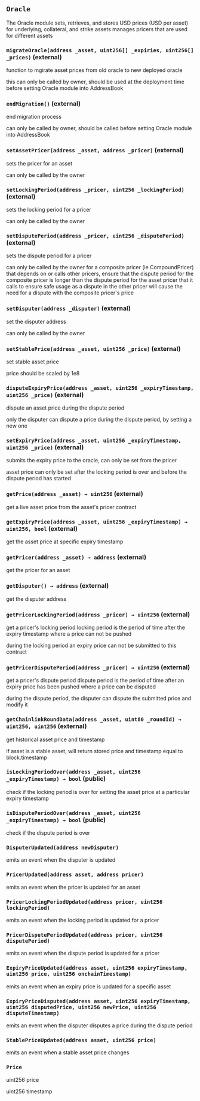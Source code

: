 ## `Oracle`

The Oracle module sets, retrieves, and stores USD prices (USD per asset) for underlying, collateral, and strike assets
manages pricers that are used for different assets




### `migrateOracle(address _asset, uint256[] _expiries, uint256[] _prices)` (external)

function to mgirate asset prices from old oracle to new deployed oracle


this can only be called by owner, should be used at the deployment time before setting Oracle module into AddressBook


### `endMigration()` (external)

end migration process


can only be called by owner, should be called before setting Oracle module into AddressBook

### `setAssetPricer(address _asset, address _pricer)` (external)

sets the pricer for an asset


can only be called by the owner


### `setLockingPeriod(address _pricer, uint256 _lockingPeriod)` (external)

sets the locking period for a pricer


can only be called by the owner


### `setDisputePeriod(address _pricer, uint256 _disputePeriod)` (external)

sets the dispute period for a pricer


can only be called by the owner
for a composite pricer (ie CompoundPricer) that depends on or calls other pricers, ensure
that the dispute period for the composite pricer is longer than the dispute period for the
asset pricer that it calls to ensure safe usage as a dispute in the other pricer will cause
the need for a dispute with the composite pricer's price


### `setDisputer(address _disputer)` (external)

set the disputer address


can only be called by the owner


### `setStablePrice(address _asset, uint256 _price)` (external)

set stable asset price


price should be scaled by 1e8


### `disputeExpiryPrice(address _asset, uint256 _expiryTimestamp, uint256 _price)` (external)

dispute an asset price during the dispute period


only the disputer can dispute a price during the dispute period, by setting a new one


### `setExpiryPrice(address _asset, uint256 _expiryTimestamp, uint256 _price)` (external)

submits the expiry price to the oracle, can only be set from the pricer


asset price can only be set after the locking period is over and before the dispute period has started


### `getPrice(address _asset) → uint256` (external)

get a live asset price from the asset's pricer contract




### `getExpiryPrice(address _asset, uint256 _expiryTimestamp) → uint256, bool` (external)

get the asset price at specific expiry timestamp




### `getPricer(address _asset) → address` (external)

get the pricer for an asset




### `getDisputer() → address` (external)

get the disputer address




### `getPricerLockingPeriod(address _pricer) → uint256` (external)

get a pricer's locking period
locking period is the period of time after the expiry timestamp where a price can not be pushed


during the locking period an expiry price can not be submitted to this contract


### `getPricerDisputePeriod(address _pricer) → uint256` (external)

get a pricer's dispute period
dispute period is the period of time after an expiry price has been pushed where a price can be disputed


during the dispute period, the disputer can dispute the submitted price and modify it


### `getChainlinkRoundData(address _asset, uint80 _roundId) → uint256, uint256` (external)

get historical asset price and timestamp


if asset is a stable asset, will return stored price and timestamp equal to block.timestamp


### `isLockingPeriodOver(address _asset, uint256 _expiryTimestamp) → bool` (public)

check if the locking period is over for setting the asset price at a particular expiry timestamp




### `isDisputePeriodOver(address _asset, uint256 _expiryTimestamp) → bool` (public)

check if the dispute period is over





### `DisputerUpdated(address newDisputer)`

emits an event when the disputer is updated



### `PricerUpdated(address asset, address pricer)`

emits an event when the pricer is updated for an asset



### `PricerLockingPeriodUpdated(address pricer, uint256 lockingPeriod)`

emits an event when the locking period is updated for a pricer



### `PricerDisputePeriodUpdated(address pricer, uint256 disputePeriod)`

emits an event when the dispute period is updated for a pricer



### `ExpiryPriceUpdated(address asset, uint256 expiryTimestamp, uint256 price, uint256 onchainTimestamp)`

emits an event when an expiry price is updated for a specific asset



### `ExpiryPriceDisputed(address asset, uint256 expiryTimestamp, uint256 disputedPrice, uint256 newPrice, uint256 disputeTimestamp)`

emits an event when the disputer disputes a price during the dispute period



### `StablePriceUpdated(address asset, uint256 price)`

emits an event when a stable asset price changes




### `Price`


uint256 price


uint256 timestamp




